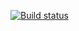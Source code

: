 [![Build status](https://ci.appveyor.com/api/projects/status/5p34ucxaqad4fyg8?svg=true)](https://ci.appveyor.com/project/blackseliger/working-area-full)
